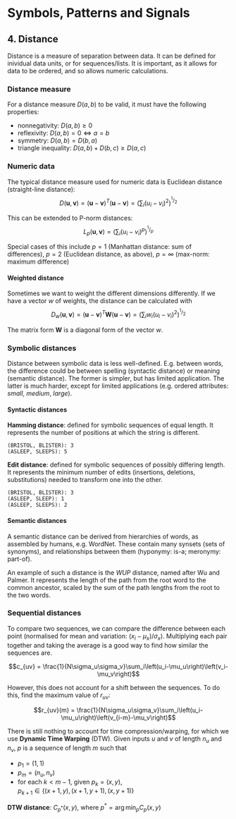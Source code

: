 # Symbols, Patterns and Signals

## 4. Distance

Distance is a measure of separation between data. It can be defined for inividual data units, or for sequences/lists. It is important, as it allows for data to be ordered, and so allows numeric calculations.

### Distance measure

For a distance measure $D(a,b)$ to be valid, it must have the following properties:

- nonnegativity: $D(a,b) ≥ 0$
- reflexivity: $D(a,b) = 0 \Leftrightarrow a = b$
- symmetry: $D(a,b) = D(b,a)$
- triangle inequality: $D(a,b) + D(b,c) ‏≥ D(a,c)$

### Numeric data

The typical distance measure used for numeric data is Euclidean distance (straight-line distance): $$D(\mathbf{u},\mathbf{v}) = (\mathbf{u}-\mathbf{v})^T(\mathbf{u}-\mathbf{v}) = \left(\sum_i(u_i-v_i)^2\right)^{^1/_2}$$

This can be extended to P-norm distances: $$L_p(\mathbf{u},\mathbf{v}) = \left(\sum_i(u_i-v_i)^p\right)^{^1/_p}$$

Special cases of this include $p=1$ (Manhattan distance: sum of differences), $p=2$ (Euclidean distance, as above), $p=\infty$ (max-norm: maximum difference)

#### Weighted distance

Sometimes we want to weight the different dimensions differently. If we have a vector $w$ of weights, the distance can be calculated with $$D_w(\mathbf{u},\mathbf{v}) =(\mathbf{u}-\mathbf{v})^T\mathbf{W}(\mathbf{u}-\mathbf{v}) = \left(\sum_i w_i(u_i-v_i)^2\right)^{^1/_2}$$

The matrix form $\mathbf{W}$ is a diagonal form of the vector $w$.

### Symbolic distances

Distance between symbolic data is less well-defined. E.g. between words, the difference could be between spelling (syntactic distance) or meaning (semantic distance). The former is simpler, but has limited application. The latter is much harder, except for limited applications (e.g. ordered attributes: *small*, *medium*, *large*).

#### Syntactic distances

**Hamming distance**: defined for symbolic sequences of equal length. It represents the number of positions at which the string is different. 

    (BRISTOL, BLISTER): 3
    (ASLEEP, SLEEPS): 5

**Edit distance**: defined for symbolic sequences of possibly differing length. It represents the minimum number of edits (insertions, deletions, substitutions) needed to transform one into the other.

    (BRISTOL, BLISTER): 3
    (ASLEEP, SLEEP): 1
    (ASLEEP, SLEEPS): 2

#### Semantic distances

A semantic distance can be derived from hierarchies of words, as assembled by humans, e.g. WordNet. These contain many synsets (sets of synonyms), and relationships between them (hyponymy: is-a; meronymy: part-of).

An example of such a distance is the *WUP* distance, named after Wu and Palmer. It represents the length of the path from the root word to the common ancestor, scaled by the sum of the path lengths from the root to the two words.

### Sequential distances

To compare two sequences, we can compare the difference between each point (normalised for mean and variation: $(x_i-\mu_x)/\sigma_x$). Multiplying each pair together and taking the average is a good way to find how similar the sequences are.

$$c_{uv} = \frac{1}{N\sigma_u\sigma_v}\sum_i\left(u_i-\mu_u\right)\left(v_i-\mu_v\right)$$

However, this does not account for a shift between the sequences. To do this, find the maximum value of $r_{uv}$:

$$r_{uv}(m) = \frac{1}{N\sigma_u\sigma_v}\sum_i\left(u_i-\mu_u\right)\left(v_{i-m}-\mu_v\right)$$

There is still nothing to account for time compression/warping, for which we use **Dynamic Time Warping** (DTW). Given inputs $u$ and $v$ of length $n_u$ and $n_v$, $p$ is a sequence of length $m$ such that

- $p_1 = (1,1)$
- $p_m = (n_u,n_v)$
- for each $k < m-1$, given $p_k = (x,y)$,  
  $p_{k+1} \in \left\{(x+1,y),(x+1,y+1),(x,y+1)\right\}$

**DTW distance**: $C_{p^*}(x,y)$, where $p^* = \arg\min_pC_p(x,y)$